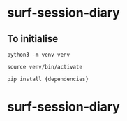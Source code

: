# surf-session-diary

## To initialise

`python3 -m venv venv`

`source venv/bin/activate`

`pip install {dependencies}`
# surf-session-diary
